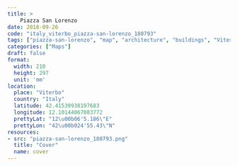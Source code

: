 ```yaml
---
title: > 
    Piazza San Lorenzo
date: 2018-09-26
code: "italy_viterbo_piazza-san-lorenzo_180793"
tags: ["piazza-san-lorenzo", "map", "architecture", "buildings", "Viterbo", "Italy"]
categories: ["Maps"]
draft: false
format:
  width: 210
  height: 297
  unit: 'mm'
location:
  place: "Viterbo"
  country: "Italy"
  latitude: 42.41539938197683
  longitude: 12.10144067083772
  prettyLat: "12\u00b06'5.186\"E"
  prettyLon: "42\u00b024'55.43\"N"
resources:
- src: "piazza-san-lorenzo_180793.png"
  title: "Cover"
  name: cover
---
```

